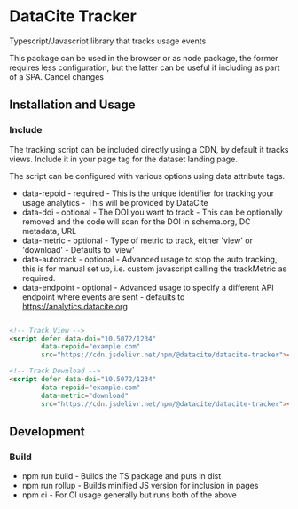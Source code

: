 # DataCite Tracker

Typescript/Javascript library that tracks usage events

This package can be used in the browser or as node package, the former requires less configuration, but the latter can be useful if including as part of a SPA.
Cancel changes
## Installation and Usage

### Include
The tracking script can be included directly using a CDN, by default it tracks views.
Include it in your page tag for the dataset landing page.

The script can be configured with various options using data attribute tags.

- data-repoid - required - This is the unique identifier for tracking your usage analytics - This will be provided by DataCite
- data-doi - optional - The DOI you want to track - This can be optionally removed and the code will scan for the DOI in schema.org, DC metadata, URL
- data-metric - optional - Type of metric to track, either 'view' or 'download' - Defaults to 'view'
- data-autotrack - optional - Advanced usage to stop the auto tracking, this is for manual set up, i.e. custom javascript calling the trackMetric as required.
- data-endpoint - optional - Advanced usage to specify a different API endpoint where events are sent - defaults to https://analytics.datacite.org


```html

<!-- Track View -->
<script defer data-doi="10.5072/1234"
        data-repoid="example.com"
        src="https://cdn.jsdelivr.net/npm/@datacite/datacite-tracker"></script>

<!-- Track Download -->
<script defer data-doi="10.5072/1234"
        data-repoid="example.com"
        data-metric="download"
        src="https://cdn.jsdelivr.net/npm/@datacite/datacite-tracker"></script>

```

## Development

### Build

- npm run build - Builds the TS package and puts in dist
- npm run rollup - Builds minified JS version for inclusion in pages
- npm ci - For CI usage generally but runs both of the above

